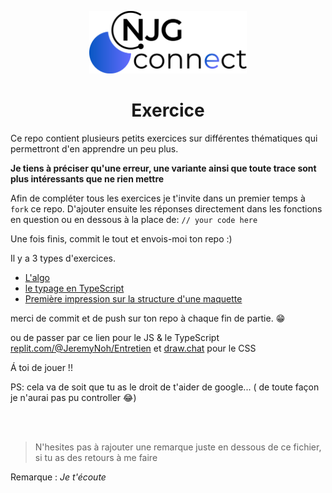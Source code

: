<p align="center">
  <img src="./assets/logo.svg" alt="NJG Connect" width="50%" />
</p>
<h1 align="center">Exercice</h1>

Ce repo contient plusieurs petits exercices sur différentes thématiques qui permettront d'en apprendre un peu plus.

**Je tiens à préciser qu'une erreur, une variante ainsi que toute trace sont plus intéressants que ne rien mettre**

Afin de compléter tous les exercices je t'invite dans un premier temps à `fork` ce repo.
D'ajouter ensuite les réponses directement dans les fonctions en question ou en dessous à la place de: `// your code here`

Une fois finis, commit le tout et envois-moi ton repo :)

Il y a 3 types d'exercices.

- [L'algo](./algo.js)
- [le typage en TypeScript](./typage.ts)
- [Première impression sur la structure d'une maquette](./css.md)

merci de commit et de push sur ton repo à chaque fin de partie. 😁

ou de passer par ce lien pour le JS & le TypeScript [replit.com/@JeremyNoh/Entretien](https://replit.com/@JeremyNoh/Entretien)
et [draw.chat](https://draw.chat/) pour le CSS

Á toi de jouer !!

PS: cela va de soit que tu as le droit de t'aider de google... ( de toute façon je n'aurai pas pu controller 😂)

<br/>
<br/>

> N'hesites pas à rajouter une remarque juste en dessous de ce fichier, si tu as des retours à me faire

Remarque : _Je t'écoute_
